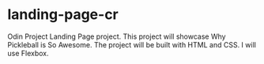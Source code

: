# landing-page-cr

Odin Project Landing Page project. This project will showcase Why Pickleball is So Awesome. 
The project will be built with HTML and CSS. I will use Flexbox. 